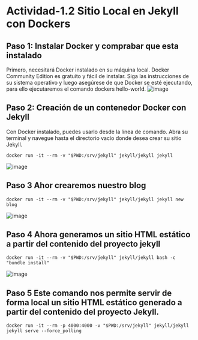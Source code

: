 # Actividad-1.2 Sitio Local en Jekyll con Dockers
## Paso 1: Instalar Docker y comprabar que esta instalado
Primero, necesitará Docker instalado en su máquina local. Docker Community Edition es gratuito y fácil de instalar.
Siga las instrucciones de su sistema operativo y luego asegúrese de que Docker se esté ejecutando, para ello ejecutaremos el comando dockers hello-world.
![image](https://github.com/cristian1203/Actividad-1.2/assets/151034282/568a0701-4d4c-49c4-a341-cc95612445ba)  
## Paso 2: Creación de un contenedor Docker con Jekyll 
Con Docker instalado, puedes usarlo desde la línea de comando. Abra su terminal y navegue hasta el directorio vacío donde desea crear su sitio Jekyll.  
 ```
docker run -it --rm -v "$PWD:/srv/jekyll" jekyll/jekyll jekyll
```
![image](https://github.com/cristian1203/Actividad-1.2/assets/151034282/19679ce2-87f0-4dd3-b804-054403ea005d)
## Paso 3 Ahor crearemos nuestro blog   
 ```
docker run -it --rm -v "$PWD:/srv/jekyll" jekyll/jekyll jekyll new blog
```
![image](https://github.com/cristian1203/Actividad-1.2/assets/151034282/58b695d8-1e4c-4367-986b-fded9285e4a7)  
## Paso 4 Ahora generamos  un sitio HTML estático a partir del contenido del proyecto jekyll
 ```
docker run -it --rm -v "$PWD:/srv/jekyll" jekyll/jekyll bash -c "bundle install"
```
![image](https://github.com/cristian1203/Actividad-1.2/assets/151034282/6fadccf1-604f-4f05-9320-71fdc1acc2de)

## Paso 5 Este comando nos permite servir de forma local un sitio HTML estático generado a partir del contenido del proyecto Jekyll.  
 ```
docker run -it --rm -p 4000:4000 -v "$PWD:/srv/jekyll" jekyll/jekyll jekyll serve --force_polling
```




